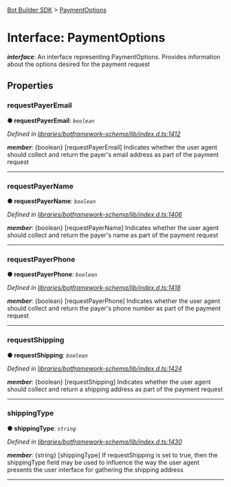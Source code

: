 [Bot Builder SDK](../README.md) > [PaymentOptions](../interfaces/botbuilder.paymentoptions.md)



# Interface: PaymentOptions

*__interface__*: An interface representing PaymentOptions. Provides information about the options desired for the payment request



## Properties
<a id="requestpayeremail"></a>

###  requestPayerEmail

**●  requestPayerEmail**:  *`boolean`* 

*Defined in [libraries/botframework-schema/lib/index.d.ts:1412](https://github.com/Microsoft/botbuilder-js/blob/99f6a4a/libraries/botframework-schema/lib/index.d.ts#L1412)*


*__member__*: {boolean} [requestPayerEmail] Indicates whether the user agent should collect and return the payer's email address as part of the payment request





___

<a id="requestpayername"></a>

###  requestPayerName

**●  requestPayerName**:  *`boolean`* 

*Defined in [libraries/botframework-schema/lib/index.d.ts:1406](https://github.com/Microsoft/botbuilder-js/blob/99f6a4a/libraries/botframework-schema/lib/index.d.ts#L1406)*


*__member__*: {boolean} [requestPayerName] Indicates whether the user agent should collect and return the payer's name as part of the payment request





___

<a id="requestpayerphone"></a>

###  requestPayerPhone

**●  requestPayerPhone**:  *`boolean`* 

*Defined in [libraries/botframework-schema/lib/index.d.ts:1418](https://github.com/Microsoft/botbuilder-js/blob/99f6a4a/libraries/botframework-schema/lib/index.d.ts#L1418)*


*__member__*: {boolean} [requestPayerPhone] Indicates whether the user agent should collect and return the payer's phone number as part of the payment request





___

<a id="requestshipping"></a>

###  requestShipping

**●  requestShipping**:  *`boolean`* 

*Defined in [libraries/botframework-schema/lib/index.d.ts:1424](https://github.com/Microsoft/botbuilder-js/blob/99f6a4a/libraries/botframework-schema/lib/index.d.ts#L1424)*


*__member__*: {boolean} [requestShipping] Indicates whether the user agent should collect and return a shipping address as part of the payment request





___

<a id="shippingtype"></a>

###  shippingType

**●  shippingType**:  *`string`* 

*Defined in [libraries/botframework-schema/lib/index.d.ts:1430](https://github.com/Microsoft/botbuilder-js/blob/99f6a4a/libraries/botframework-schema/lib/index.d.ts#L1430)*


*__member__*: {string} [shippingType] If requestShipping is set to true, then the shippingType field may be used to influence the way the user agent presents the user interface for gathering the shipping address





___


